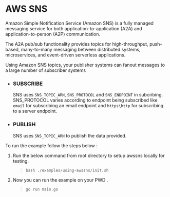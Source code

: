 # AWS SNS
Amazon Simple Notification Service (Amazon SNS) is a fully managed messaging service for both application-to-application (A2A) and application-to-person (A2P) communication.

The A2A pub/sub functionality provides topics for high-throughput, push-based, many-to-many messaging between distributed systems, microservices, and event-driven serverless applications. 

Using Amazon SNS topics, your publisher systems can fanout messages to a large number of subscriber systems

* ### SUBSCRIBE
  SNS uses `SNS_TOPIC_ARN`, `SNS_PROTOCOL` and `SNS_ENDPOINT` in subcribing.
  SNS_PROTOCOL varies according to endpoint being subscribed like `email` for subscribing an email endpoint and `https\http` for subscribing to a server endpoint.

* ### PUBLISH
  SNS uses `SNS_TOPIC_ARN` to publish the data provided.


To run the example follow the steps below :

1) Run the below command from root directory to setup awssns locally for testing.

   > `bash ./examples/using-awssns/init.sh`

2) Now you can run the example on your PWD .

   > `go run main.go`
  